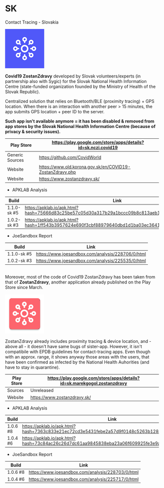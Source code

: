 # SK
Contact Tracing - Slovakia

![](apkicon_SK.png)

**Covid19 ZostanZdravy** developed by Slovak volunteers/experts (in partnership also with Sygic) for the Slovak National Health Information Centre (state-funded organization founded by the Ministry of Health of the Slovak Republic).

Centralized solution that relies on Bluetooth/BLE (proximity tracing) + GPS location. When there is an interaction with another peer > 15 minutes, the app submits GPS location + peer ID to the server.

**Such app isn't available anymore = it has been disabled & removed from app stores by the Slovak National Health Information Centre (because of privacy & security issues).**

Play Store | https://play.google.com/store/apps/details?id=sk.nczi.covid19
-----------|--------------------------------------------------------------
Generic Sources | https://github.com/CovidWorld
Website | https://www.old.korona.gov.sk/en/COVID19-ZostanZdravy.php
Website | https://www.zostanzdravy.sk/

- APKLAB Analysis

Build | Link
------|-----
1.1.0-sk #5 | https://apklab.io/apk.html?hash=75666d83c25be57c05d30a317b29a1bccc09b8c813aeb11b3117458977425d17
1.0.2-sk #3 | https://apklab.io/apk.html?hash=1ff543b3957624e690f3cbf88979640dbd1d1ba03ec36412f081f8dcddf7881c

- JoeSandbox Report

Build | Link
------|-----
1.1.0-sk #5 | https://www.joesandbox.com/analysis/228706/0/html
1.0.2-sk #3 | https://www.joesandbox.com/analysis/225535/0/html


\
Moreover, most of the code of Covid19 ZostanZdravy has been taken from that of **ZostanZdravy**, another application already published on the Play Store since March.

![](apkicon_SK2.png)

ZostanZdravy already includes proximity tracing & device location, and - above all - it doesn't have same bugs of sister-app. However, it isn't compatibile with EPDB guidelines for contact-tracing apps. Even though with an approx. range, it shows anyway those areas with the users, that have been confirmed as infected by the National Health Auhorities (and have to stay in quarantine).

Play Store | https://play.google.com/store/apps/details?id=sk.marekgogol.zostanzdravy
-----------|-------------------------------------------------------------------------
Sources | Unreleased
Website | https://www.zostanzdravy.sk/

- APKLAB Analysis

Build | Link
------|-----
1.0.6 #8 | https://apklab.io/apk.html?hash=7363c833e21ec72cd3e5431febe2a57d9f0148c5263b128dcd972f3d3b28aa2a
1.0.4 #6 | https://apklab.io/apk.html?hash=73c84ac26c26d7dc61aa9845838eba23a06f609925fe3e9aa60316c87e8f8c83

- JoeSandbox Report

Build | Link
------|-----
1.0.6 #8 | https://www.joesandbox.com/analysis/228703/0/html
1.0.4 #6 | https://www.joesandbox.com/analysis/225717/0/html 
